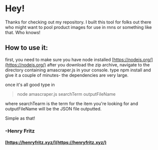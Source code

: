 # Hey! 

Thanks for checking out my repository. I built this tool for folks out there who might want to pool product images for use in rnns or something like that. Who knows!


## How to use it:

first, you need to make sure you have node installed [https://nodejs.org/](https://nodejs.org/)
after you download the zip archive, navigate to the directory containing amascraper.js in your console.
type npm install and give it a couple of minutes- the dependencies are very large.

once it's all good type in 

> node amascraper.js searchTerm outputFileName

where searchTearm is the term for the item you're looking for and outputFileName will be the JSON file outputted. 

Simple as that!

### -Henry Fritz
#### [https://henryfritz.xyz/](https://henryfritz.xyz/)
